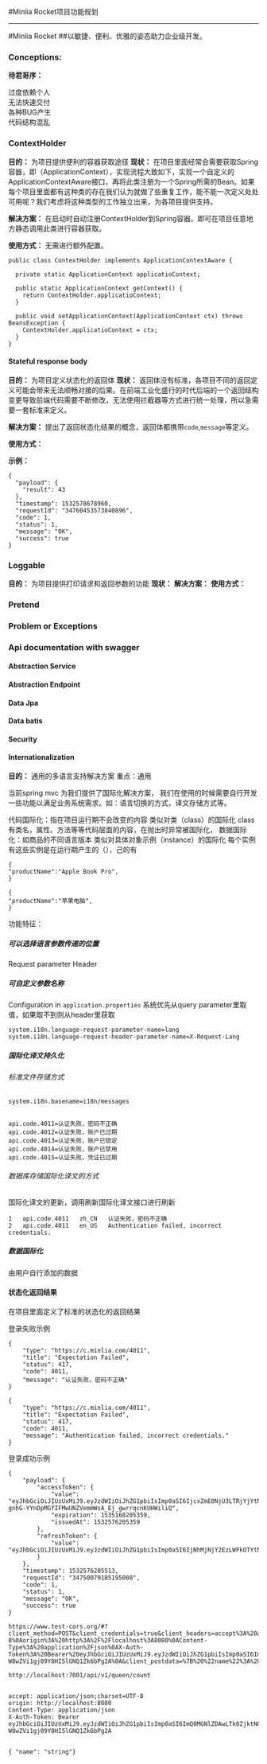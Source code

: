 #Minlia Rocket项目功能规划  

----

#Minlia Rocket
##以敏捷、便利、优雅的姿态助力企业级开发。


### Conceptions:  
 __待君哥序：__ 

过度依赖个人  
无法快速交付  
各种BUG产生  
代码结构混乱  


### ContextHolder
 __目的：__ 
为项目提供便利的容器获取途径
 __现状：__ 
在项目里面经常会需要获取Spring容器，即（ApplicationContext），实现流程大致如下，实现一个自定义的ApplicationContextAware接口，再将此类注册为一个Spring所需的Bean。如果每个项目里面都有这种类的存在我们认为就做了些重复工作，能不能一次定义处处可用呢？我们考虑将这种类型的工作独立出来，为各项目提供支持。

 __解决方案：__ 
在启动时自动注册ContextHolder到Spring容器。即可在项目任意地方静态调用此类进行容器获取。

 __使用方式：__ 
无需进行额外配置。

```
public class ContextHolder implements ApplicationContextAware {

  private static ApplicationContext applicatioContext;

  public static ApplicationContext getContext() {
    return ContextHolder.applicatioContext;
  }

  public void setApplicationContext(ApplicationContext ctx) throws BeansException {
    ContextHolder.applicatioContext = ctx;
  }
}
```


#### Stateful response body  
 __目的：__ 
为项目定义状态化的返回体
 __现状：__ 
返回体没有标准，各项目不同的返回定义可能会带来无法顺畅对接的后果。在前端工业化盛行的时代后端的一个返回结构变更导致前端代码需要不断修改，无法使用拦截器等方式进行统一处理，所以急需要一套标准来定义。

__解决方案：__ 
提出了返回状态化结果的概念，返回体都携带`code`,`message`等定义。

 __使用方式：__ 

 __示例：__ 
```
{
  "payload": {
    "result": 43
  },
  "timestamp": 1532578678960,
  "requestId": "34760453573840896",
  "code": 1,
  "status": 1,
  "message": "OK",
  "success": true
}
```


### Loggable
 __目的：__ 为项目提供打印请求和返回参数的功能
 __现状：__ 
__解决方案：__ 
 __使用方式：__ 


### Pretend

### Problem or Exceptions

### Api documentation with swagger

#### Abstraction Service

#### Abstraction Endpoint

#### Data Jpa

#### Data batis 

#### Security

#### Internationalization  

 __目的：__ 
通用的多语言支持解决方案
重点：通用

当前spring mvc 为我们提供了国际化解决方案， 我们在使用的时候需要自行开发一些功能以满足业务系统需求。如：语言切换的方式，译文存储方式等。

代码国际化：指在项目运行期不会改变的内容
类似对类（class）的国际化
class有类名，属性、方法等等代码层面的内容，在抛出时异常被国际化，
数据国际化：如商品的不同语言版本
类似对具体对象示例（instance）的国际化
每个实例有这些实例是在运行期产生的（），己的有

```
{
"productName":"Apple Book Pro",
}

{
"productName":"苹果电脑",
}

```


功能特征：

##### 可以选择语言参数传递的位置  
Request parameter 
Header

##### 可自定义参数名称

Configuration in `application.properties`
系统优先从query parameter里取值，如果取不到则从header里获取


```
system.i18n.language-request-parameter-name=lang
system.i18n.language-request-header-parameter-name=X-Request-Lang
```



##### 国际化译文持久化  

###### 标准文件存储方式

```
system.i18n.basename=i18n/messages


api.code.4011=认证失败，密码不正确
api.code.4012=认证失败，账户已过期
api.code.4013=认证失败，账户已锁定
api.code.4014=认证失败，账户已禁用
api.code.4015=认证失败，凭证已过期

```


###### 数据库存储国际化译文的方式  
国际化译文的更新，调用刷新国际化译文接口进行刷新

```
1	api.code.4011	zh_CN	认证失败，密码不正确					
2	api.code.4011	en_US	Authentication failed, incorrect credentials.	
```

##### 数据国际化
由用户自行添加的数据

#### 状态化返回结果  
在项目里面定义了标准的状态化的返回结果  

登录失败示例  

```
{
    "type": "https://c.minlia.com/4011",
    "title": "Expectation Failed",
    "status": 417,
    "code": 4011,
    "message": "认证失败，密码不正确"
} 

{
    "type": "https://c.minlia.com/4011",
    "title": "Expectation Failed",
    "status": 417,
    "code": 4011,
    "message": "Authentication failed, incorrect credentials."
}

```

登录成功示例  


```
{
    "payload": {
        "accessToken": {
            "value": "eyJhbGciOiJIUzUxMiJ9.eyJzdWIiOiJhZG1pbiIsImp0aSI6IjcxZmE0NjU3LTRjYjYtNGNiMC04MjZjLWFmZTFjZDM1NzdlMCIsInNjb3BlcyI6ImEsYixjIiwiaXNzIjoibWlubGlhLmNvbSIsImlhdCI6MTUzMjU3NjIwNSwiZXhwIjoxNTM1MTY4MjA1fQ.Uf42CuILKKc5tN_axk_XCuGWvx0r73sXKoGv9um-gnbG-YYnDpMGfIFMwUNZVemmWsA_Ej_gwrrqcnKUHWiliQ",
            "expiration": 1535168205359,
            "issuedAt": 1532576205359
        },
        "refreshToken": {
            "value": "eyJhbGciOiJIUzUxMiJ9.eyJzdWIiOiJhZG1pbiIsImp0aSI6IjNhMjNjY2EzLWFkOTYtNGEzNy04MTU2LTcyMzRmYTYxNDAyNCIsInNjb3BlcyI6WyJSRUZSRVNIX1RPS0VOIl0sImlzcyI6Im1pbmxpYS5jb20iLCJpYXQiOjE1MzI1NzYyMDUsImV4cCI6MTUzMjU3ODAwNX0.5JnQxaDqya1EUvASwZDGco_8UyX3hPrrFwU7x5yO0a4UXEFc9Nm8GuHIcXrhJ_FOI_NdW1Mllt3GddIqEUFbYA"
        }
    },
    "timestamp": 1532576205513,
    "requestId": "34750079185195008",
    "code": 1,
    "status": 1,
    "message": "OK",
    "success": true
}
```


```
https://www.test-cors.org/#?client_method=POST&client_credentials=true&client_headers=accept%3A%20application%2Fjson%3Bcharset%3DUTF-8%0Aorigin%3A%20http%3A%2F%2Flocalhost%3A8080%0AContent-Type%3A%20application%2Fjson%0AX-Auth-Token%3A%20Bearer%20eyJhbGciOiJIUzUxMiJ9.eyJzdWIiOiJhZG1pbiIsImp0aSI6ImQ0MGNlZDAwLTk0ZjktNGE4ZC04MjlhLTJjM2FkNWJmNThlOSIsInNjb3BlcyI6ImEsYixjIiwiaXNzIjoibWlubGlhLmNvbSIsImlhdCI6MTUzMjYyMzE5NiwiZXhwIjoxNTM1MjE1MTk2fQ.wF4OLvzm1Pjzt3zbVxrCL_uwhDScp1ULfz3kSY7UbDLa__phoYGDHrs5-W8wZVi1gj09Y8HI5lGNQ1Zk6bPg2A%0A&client_postdata=%7B%20%22name%22%3A%20%22string%22%7D&server_url=http%3A%2F%2Flocalhost%3A7001%2Fapi%2Fv1%2Fqueen%2Fcount&server_enable=true&server_status=200&server_credentials=false&server_tabs=remote

http://localhost:7001/api/v1/queen/count


accept: application/json;charset=UTF-8
origin: http://localhost:8080
Content-Type: application/json
X-Auth-Token: Bearer eyJhbGciOiJIUzUxMiJ9.eyJzdWIiOiJhZG1pbiIsImp0aSI6ImQ0MGNlZDAwLTk0ZjktNGE4ZC04MjlhLTJjM2FkNWJmNThlOSIsInNjb3BlcyI6ImEsYixjIiwiaXNzIjoibWlubGlhLmNvbSIsImlhdCI6MTUzMjYyMzE5NiwiZXhwIjoxNTM1MjE1MTk2fQ.wF4OLvzm1Pjzt3zbVxrCL_uwhDScp1ULfz3kSY7UbDLa__phoYGDHrs5-W8wZVi1gj09Y8HI5lGNQ1Zk6bPg2A


{ "name": "string"}
```